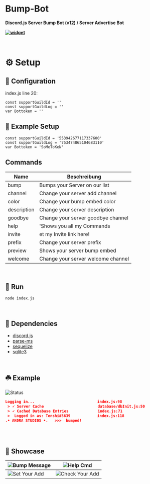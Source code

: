 # Bump-Bot
**Discord.js Server Bump Bot (v12) / Server Advertise Bot**

**[![widget](https://discord.com/api/guilds/553942677117337600/widget.png?style=banner2)](https://discord.gg/Emk2udJ)**

<br/>

# ⚙️ Setup

## 🔧 Configuration
index.js line 20:
```JS
const supportGuildId = ''
const supportGuildLog = ''
var Bottoken = ''
```

## 🤖 Example Setup
```JS
const supportGuildId = '553942677117337600'
const supportGuildLog = '753474865104683110'
var Bottoken = 'SoMeToKeN'
```

## Commands
|  Name | Beschreibung |
| ------------- | ------------- |
| bump | Bumps your Server on our list |
| channel | Change your server add channel |
| color | Change your bump embed color |
| description | Change your server description |
| goodbye | Change your server goodbye channel |
| help | 'Shows you all my Commands |
| invite | et my Invite link here! |
| prefix | Change your server prefix |
| preview | Shows your server bump embed |
| welcome | Change your server welcome channel |
</br>

## 🌿 Run
```node index.js```

</br>

## 🍂 Dependencies
* [discord.js](https://www.npmjs.com/package/discord.js)
* [parse-ms](https://www.npmjs.com/package/parse-ms)
* [sequelize](https://www.npmjs.com/package/sequelize)
* [sqlite3](https://www.npmjs.com/package/sqlite3)

</br>

## ☘️ Example
![Status](https://cdn.discordapp.com/attachments/796828284234235935/796829261112541220/unknown.png)

```json
Logging in...                            index.js:98
 > 🗸 Server Cache                        database/dbInit.js:50
 > 🗸 Cached Database Entries             index.js:71
 >  Logged in as: Tenshi#3639            index.js:118
.• ΛΚΘRΛ SΤUDΙΘS •.   >>>  bumped!
```

<br /><br />

## 📸 Showcase
|![Bump Message](https://cdn.discordapp.com/attachments/796828284234235935/796828603802714203/unknown.png)|![Help Cmd](https://cdn.discordapp.com/attachments/796828284234235935/796831590188974130/unknown.png)|
| - | - |
|![Set Your Add](https://cdn.discordapp.com/attachments/796828284234235935/796828399506292816/unknown.png)|![Check Your Add](https://cdn.discordapp.com/attachments/796828284234235935/796828471837589504/unknown.png)|